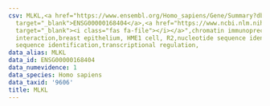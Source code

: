 ```yaml
---
csv: MLKL,<a href="https://www.ensembl.org/Homo_sapiens/Gene/Summary?db=core;g=ENSG00000168404"
  target="_blank">ENSG00000168404</a>,<a href="https://www.ncbi.nlm.nih.gov/pubmed/22863008"
  target="_blank"><i class="fas fa-file"></i></a>",chromatin immunoprecipitation assay,direct
  interaction,breast epithelium, HME1 cell, R2,nucleotide sequence identification,nucleotide
  sequence identification,transcriptional regulation,
data_alias: MLKL
data_id: ENSG00000168404
data_numevidence: 1
data_species: Homo sapiens
data_taxid: '9606'
title: MLKL
---
```


